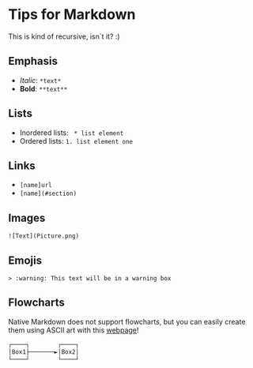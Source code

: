 # Tips for Markdown
This is kind of recursive, isn`t it? :)

## Emphasis
* *Italic*: `*text*`
* **Bold**: `**text**`

## Lists
* Inordered lists: ` * list element`
* Ordered lists: `1. list element one`

## Links
* `[name]url`
* `[name](#section)`

## Images
`![Text](Picture.png)`

## Emojis
`> :warning: This text will be in a warning box`

## Flowcharts
Native Markdown does not support flowcharts, but you can easily create them using ASCII art with this [webpage](https://asciiflow.com)!
```txt
┌────┐        ┌────┐
│Box1├───────►│Box2│
└────┘        └────┘
```

